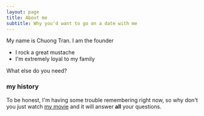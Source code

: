 ```yaml
---
layout: page
title: About me
subtitle: Why you'd want to go on a date with me
---
```


My name is Chuong Tran. I am the founder

- I rock a great mustache
- I'm extremely loyal to my family

What else do you need?

### my history

To be honest, I'm having some trouble remembering right now, so why don't you just watch [my movie](http://en.wikipedia.org/wiki/The_Princess_Bride_%28film%29) and it will answer **all** your questions.
